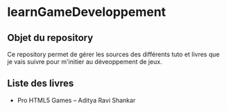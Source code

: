 # learnGameDeveloppement

## Objet du repository

Ce repository permet de gérer les sources des différents tuto et livres que je vais suivre pour m'initier au déveoppement de jeux. 

## Liste des livres

 - Pro HTML5 Games   –   Aditya Ravi Shankar
